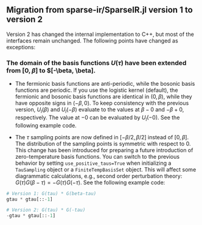 ## Migration from sparse-ir/SparseIR.jl version 1 to version 2

Version 2 has changed the internal implementation to C++, but most of the interfaces remain unchanged.
The following points have changed as exceptions:

### The domain of the basis functions $U(\tau)$ have been extended from $[0, \beta]$ to $[-\beta, \beta].
- The fermionic basis functions are anti-periodic, while the bosonic basis functions are periodic. If you use the logistic kernel (default), the fermionic and bosonic basis functions are identical in $(0, \beta)$, while they have opposite signs in $(-\beta, 0)$. To keep consistency with the previous version, $U_l(\beta)$ and $U_l(-\beta)$ evaluate to the values at $\beta-0$ and $-\beta+0$, respectively. The value at $-0$ can be evaluated by $U_l(-0)$. See the following example code.

- The $\tau$ sampling points are now defined in $[-\beta/2, \beta/2]$ instead of $[0, \beta]$. The distribution of the sampling points is symmetric with respect to $0$. This change has been introduced for preparing a future introduction of zero-temperature basis functions. You can switch to the previous behavior by setting `use_positive_taus=True` when initializing a `TauSampling` object or a `FiniteTempBasisSet` object. This will affect some diagrammatic calculations, e.g., second order perturbation theory: $G(\tau)G(\beta-\tau) = - G(\tau)G(-\tau)$. See the following example code:

```Python
# Version 1: G(tau) * G(beta-tau)
gtau * gtau[::-1]

# Version 2: G(tau) * G(-tau)
-gtau * gtau[::-1]
```